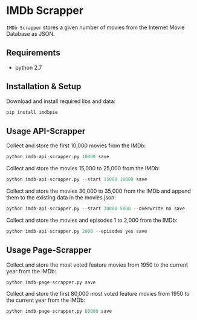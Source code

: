 # IMDb Scrapper

```IMDb Scrapper``` stores a given number of movies from the Internet Movie Database as JSON.

## Requirements

- python 2.7

## Installation & Setup
Download and install required libs and data:
```bash
pip install imdbpie
```

## Usage API-Scrapper
Collect and store the first 10,000 movies from the IMDb:
```python
python imdb-api-scrapper.py 10000 save
```

Collect and store the movies 15,000 to 25,000 from the IMDb:
```python
python imdb-api-scrapper.py --start 15000 10000 save
```

Collect and store the movies 30,000 to 35,000 from the IMDb and append them to the existing data in the movies.json:
```python
python imdb-api-scrapper.py --start 30000 5000 --overwrite no save
```

Collect and store the movies and episodes 1 to 2,000 from the IMDb:
```python
python imdb-api-scrapper.py 2000 --episodes yes save
```

## Usage Page-Scrapper
Collect and store the most voted feature movies from 1950 to the current year from the IMDb:
```python
python imdb-page-scrapper.py save
```

Collect and store the first 80,000 most voted feature movies from 1950 to the current year from the IMDb:
```python
python imdb-page-scrapper.py 80000 save
```